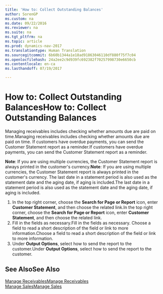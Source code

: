 ```yaml
---
title: 'How to: Collect Outstanding Balances'
author: SorenGP
ms.custom: na
ms.date: 09/22/2016
ms.reviewer: na
ms.suite: na
ms.tgt_pltfrm: na
ms.topic: article
ms.prod: dynamics-nav-2017
ms.translationtype: Human Translation
ms.sourcegitcommit: 6b60b1344a1e18ad91863046110df880f75f7c04
ms.openlocfilehash: 24a2ee2c9d939fc692382f70257998730e6650cb
ms.contentlocale: en-ca
ms.lasthandoff: 07/19/2017

---
```


# <a name="how-to-collect-outstanding-balances"></a><span data-ttu-id="8de1d-102">How to: Collect Outstanding Balances</span><span class="sxs-lookup"><span data-stu-id="8de1d-102">How to: Collect Outstanding Balances</span></span>
<span data-ttu-id="8de1d-103">Managing receivables includes checking whether amounts due are paid on time.</span><span class="sxs-lookup"><span data-stu-id="8de1d-103">Managing receivables includes checking whether amounts due are paid on time.</span></span> <span data-ttu-id="8de1d-104">If customers have overdue payments, you can send the Customer Statement report as a reminder.</span><span class="sxs-lookup"><span data-stu-id="8de1d-104">If customers have overdue payments, you can send the Customer Statement report as a reminder.</span></span>

<span data-ttu-id="8de1d-105">**Note**: If you are using multiple currencies, the Customer Statement report is always printed in the customer's currency.</span><span class="sxs-lookup"><span data-stu-id="8de1d-105">**Note**: If you are using multiple currencies, the Customer Statement report is always printed in the customer's currency.</span></span> <span data-ttu-id="8de1d-106">The last date in a statement period is also used as the statement date and the aging date, if aging is included.</span><span class="sxs-lookup"><span data-stu-id="8de1d-106">The last date in a statement period is also used as the statement date and the aging date, if aging is included.</span></span>

1. <span data-ttu-id="8de1d-107">In the top right corner, choose the **Search for Page or Report** icon, enter **Customer Statement**, and then choose the related link.</span><span class="sxs-lookup"><span data-stu-id="8de1d-107">In the top right corner, choose the **Search for Page or Report** icon, enter **Customer Statement**, and then choose the related link.</span></span>
2. <span data-ttu-id="8de1d-108">Fill in the fields as necessary.</span><span class="sxs-lookup"><span data-stu-id="8de1d-108">Fill in the fields as necessary.</span></span> <span data-ttu-id="8de1d-109">Choose a field to read a short description of the field or link to more information.</span><span class="sxs-lookup"><span data-stu-id="8de1d-109">Choose a field to read a short description of the field or link to more information.</span></span>
3. <span data-ttu-id="8de1d-110">Under **Output Options**, select how to send the report to the customer.</span><span class="sxs-lookup"><span data-stu-id="8de1d-110">Under **Output Options**, select how to send the report to the customer.</span></span>

## <a name="see-also"></a><span data-ttu-id="8de1d-111">See Also</span><span class="sxs-lookup"><span data-stu-id="8de1d-111">See Also</span></span>
[<span data-ttu-id="8de1d-112">Manage Receivables</span><span class="sxs-lookup"><span data-stu-id="8de1d-112">Manage Receivables</span></span>](receivables-manage-receivables.md)  
[<span data-ttu-id="8de1d-113">Manage Sales</span><span class="sxs-lookup"><span data-stu-id="8de1d-113">Manage Sales</span></span>](sales-manage-sales.md)

